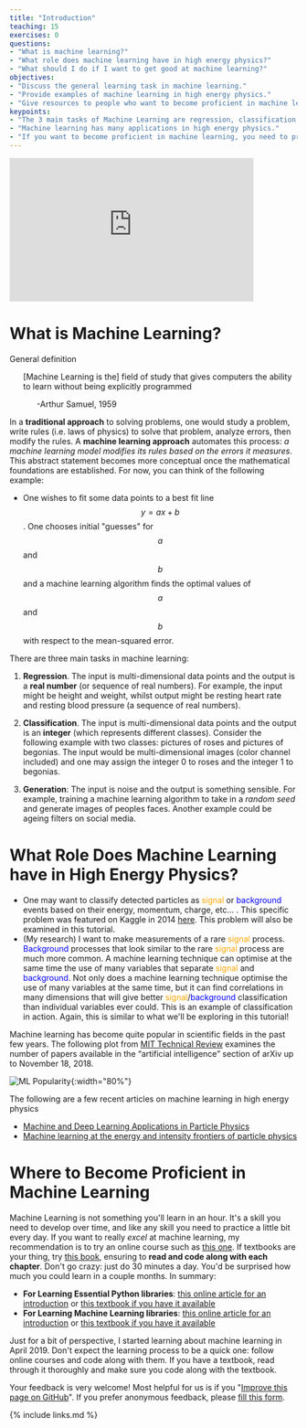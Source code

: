 ```yaml
---
title: "Introduction"
teaching: 15
exercises: 0
questions:
- "What is machine learning?"
- "What role does machine learning have in high energy physics?"
- "What should I do if I want to get good at machine learning?"
objectives:
- "Discuss the general learning task in machine learning."
- "Provide examples of machine learning in high energy physics."
- "Give resources to people who want to become proficient in machine learning."
keypoints:
- "The 3 main tasks of Machine Learning are regression, classification and generation."
- "Machine learning has many applications in high energy physics."
- "If you want to become proficient in machine learning, you need to practice."
---
```


<iframe width="427" height="251" src="https://www.youtube.com/embed?v=coXH7JG5gyc&list=PLKZ9c4ONm-VmHsMKImIDEMsZI1Vp0UY-Z&index=2&ab_channel=HEPSoftwareFoundation" frameborder="0" allow="accelerometer; autoplay; encrypted-media; gyroscope; picture-in-picture" allowfullscreen></iframe>

# What is Machine Learning?

General definition

<ul>
[Machine Learning is the] field of study that gives computers the ability to learn without being explicitly programmed
  <ul>
    -Arthur Samuel, 1959
  </ul>
</ul>

In a **traditional approach** to solving problems, one would study a problem, write rules (i.e. laws of physics) to solve that problem, analyze errors, then modify the rules. A **machine learning approach** automates this process: *a machine learning model modifies its rules based on the errors it measures*. This abstract statement becomes more conceptual once the mathematical foundations are established. For now, you can think of the following example: 

* One wishes to fit some data points to a best fit line $$y=ax+b$$. One chooses initial "guesses" for $$a$$ and $$b$$ and a machine learning algorithm finds the optimal values of $$a$$ and $$b$$ with respect to the mean-squared error.

There are three main tasks in machine learning:

1. **Regression**. The input is multi-dimensional data points and the output is a **real number** (or sequence of real numbers). For example, the input might be height and weight, whilst output might be resting heart rate and resting blood pressure (a sequence of real numbers).

2. **Classification**. The input is multi-dimensional data points and the output is an **integer** (which represents different classes). Consider the following example with two classes: pictures of roses and pictures of begonias. The input would be multi-dimensional images (color channel included) and one may assign the integer 0 to roses and the integer 1 to begonias. 

3. **Generation**: The input is noise and the output is something sensible. For example, training a machine learning algorithm to take in a *random seed* and generate images of peoples faces. Another example could be ageing filters on social media.

# What Role Does Machine Learning have in High Energy Physics?

* One may want to classify detected particles as <span style="color:orange">signal</span> or <span style="color:blue">background</span> events based on their energy, momentum, charge, etc... . This specific problem was featured on Kaggle in 2014 [here](https://www.kaggle.com/c/higgs-boson/data). This problem will also be examined in this tutorial.
* (My research) I want to make measurements of a rare <span style="color:orange">signal</span> process. <span style="color:blue">Background</span> processes that look similar to the rare <span style="color:orange">signal</span> process are much more common. A machine learning technique can optimise at the same time the use of many variables that separate <span style="color:orange">signal</span> and <span style="color:blue">background</span>. Not only does a machine learning technique optimise the use of many variables at the same time, but it can find correlations in many dimensions that will give better <span style="color:orange">signal</span>/<span style="color:blue">background</span> classification than individual variables ever could. This is an example of classification in action. Again, this is similar to what we'll be exploring in this tutorial!


Machine learning has become quite popular in scientific fields in the past few years. The following plot from [MIT Technical Review](https://www.technologyreview.com/2019/01/25/1436/we-analyzed-16625-papers-to-figure-out-where-ai-is-headed-next/) examines the number of papers available in the “artificial intelligence” section of arXiv up to November 18, 2018.

![ML Popularity](../plots/ml_populatir.PNG){:width="80%"}

The following are a few recent articles on machine learning in high energy physics

* [Machine and Deep Learning Applications in Particle Physics](https://arxiv.org/abs/1912.08245)
* [Machine learning at the energy and intensity frontiers of particle physics](https://www.nature.com/articles/s41586-018-0361-2)

# Where to Become Proficient in Machine Learning

Machine Learning is not something you'll learn in an hour. It's a skill you need to develop over time, and like any skill you need to practice a little bit every day. If you want to really *excel* at machine learning, my recommendation is to try an online course such as [this one](https://www.coursera.org/learn/machine-learning). If textbooks are your thing, try [this book](https://www.oreilly.com/library/view/hands-on-machine-learning/9781492032632/), ensuring to **read and code along with each chapter**. Don't go crazy: just do 30 minutes a day. You'd be surprised how much you could learn in a couple months. In summary:

* **For Learning Essential Python libraries**: [this online article for an introduction](https://dev.to/marsja/essential-python-libraries-for-data-science-machine-learning-and-statistics-5175) or [this textbook if you have it available](https://www.amazon.ca/Python-Data-Analysis-Wrangling-IPython-ebook/dp/B075X4LT6K/ref=sr_1_1?crid=WLIHOCVH891S&dchild=1&keywords=python+for+data+analysis%2C+2nd+edition&qid=1593460237&sprefix=python+for+data+%2Caps%2C196&sr=8-1)
* **For Learning Machine Learning libraries**: [this online article for an introduction](https://blog.bitsrc.io/top-5-javascript-machine-learning-libraries-604e52acb548) or [this textbook if you have it available](https://www.oreilly.com/library/view/hands-on-machine-learning/9781492032632/)

Just for a bit of perspective, I started learning about machine learning in April 2019. Don't expect the learning process to be a quick one: follow online courses and code along with them. If you have a textbook, read through it thoroughly and make sure you code along with the textbook.

Your feedback is very welcome! Most helpful for us is if you "[Improve this page on GitHub](https://github.com/hsf-training/hsf-training-ml-webpage/edit/gh-pages/_episodes/01-introduction.md)". If you prefer anonymous feedback, please [fill this form](https://forms.gle/XBeULpKXVHF8CKC17).

{% include links.md %}

